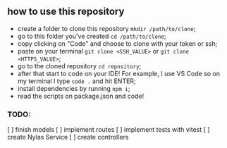 ## how to use this repository
- create a folder to clone this repository `mkdir /path/to/clone`;
- go to this folder you've created `cd /path/to/clone`;
- copy clicking on "Code" and choose to clone with your token or ssh;
- paste on your terminal `git clone <SSH_VALUE>` or `git clone <HTTPS_VALUE>`;
- go to the cloned repository `cd repository`;
- after that start to code on your IDE! For example, I use VS Code so on my terminal I type `code .` and hit ENTER;
- install dependencies by running `npm i`;
- read the scripts on package.json and code!

### TODO:
[ ] finish models
[ ] implement routes
[ ] implement tests with vitest
[ ] create Nylas Service
[ ] create controllers